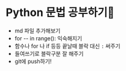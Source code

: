 # Python 문법 공부하기🎵
* md 파일 추가해보기
* for -- in range(): 익숙해지기
* 함수나 for 나 if 등등 끝날때 블락 대신 `:` 써주기
* 들여쓰기로 블락구분 잘 해주기
* git에 push하기!